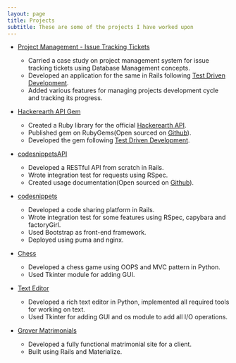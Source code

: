```yaml
---
layout: page
title: Projects
subtitle: These are some of the projects I have worked upon
---
```


* [Project Management - Issue Tracking Tickets](http://ticketeeapp.herokuapp.com)
	* Carried a case study on project management system for issue tracking tickets using Database Management concepts.
	* Developed an application for the same in Rails following [Test Driven Development](https://travis-ci.org/amandeep511997/ticketee).
	* Added various features for managing projects development cycle and tracking its progress.

* [Hackerearth API Gem](https://rubygems.org/gems/hackerearth_api)
	* Created a Ruby library for the official [Hackerearth API](https://www.hackerearth.com/docs/wiki/developers/v3/).
	* Published gem on RubyGems(Open sourced on [Github](https://amandeep511997.github.io/hackerearth_api/)).
	* Developed the gem following [Test Driven Development](https://travis-ci.org/amandeep511997/hackerearth_api).


* [codesnippetsAPI](https://amandeep511997.github.io/codesnippetsAPI/)
	* Developed a RESTful API from scratch in Rails.
	* Wrote integration test for requests using RSpec.
	* Created usage documentation(Open sourced on [Github](https://github.com/amandeep511997/codesnippetsAPI)).


* [codesnippets](http://codesnippets.org/)
	* Developed a code sharing platform in Rails.
	* Wrote integration test for some features using RSpec, capybara and factoryGirl.
	* Used Bootstrap as front-end framework.
	* Deployed using puma and nginx.


* [Chess](https://github.com/amandeep511997/chess)
	* Developed a chess game using OOPS and MVC pattern in Python.
	* Used Tkinter module for adding GUI.


* [Text Editor](https://github.com/amandeep511997/Text-Editor)
	* Developed a rich text editor in Python, implemented all required tools for working on text.
	* Used Tkinter for adding GUI and os module to add all I/O operations. 


* [Grover Matrimonials](http://www.grovermatrimonial.com/)
	* Developed a fully functional matrimonial site for a client.
	* Built using Rails and Materialize.
